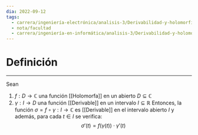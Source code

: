 ```yaml
---
dia: 2022-09-12
tags:
  - carrera/ingeniería-electrónica/analisis-3/Derivabilidad-y-holomorfía
  - nota/facultad
  - carrera/ingeniería-en-informática/analisis-3/Derivabilidad-y-holomorfía
---
```

# Definición
---
Sean 
1) $f : D \to \mathbb{C}$ una función [[Holomorfa]] en un abierto $D \subseteq \mathbb{C}$
2) $\gamma : I \to D$ una función [[Derivable]] en un intervalo $I \subseteq \mathbb{R}$
Entonces, la función $\sigma = f \circ \gamma : I \to \mathbb{C}$ es [[Derivable]] en el intervalo abierto $I$ y además, para cada $t \in I$ se verifica: $$ \sigma'(t) = f(\gamma(t)) \cdot \gamma'(t) $$
